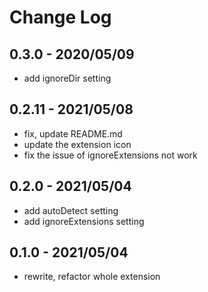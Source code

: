# Change Log

## 0.3.0 - 2020/05/09

- add ignoreDir setting

## 0.2.11 - 2021/05/08

- fix, update README.md
- update the extension icon
- fix the issue of ignoreExtensions not work

## 0.2.0 - 2021/05/04

- add autoDetect setting
- add ignoreExtensions setting

## 0.1.0 - 2021/05/04

- rewrite, refactor whole extension
